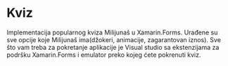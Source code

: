 # Kviz
Implementacija popularnog kviza Milijunaš u Xamarin.Forms.
Urađene su sve opcije koje Milijunaš ima(džokeri, animacije, zagarantovan iznos).
Sve što vam treba za pokretanje aplikacije je Visual studio sa ekstenzijama za podršku Xamarin.Forms i emulator preko kojeg ćete pokrenuti kviz.
